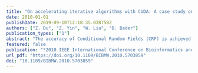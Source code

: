 ```yaml
---
title: "On accelerating iterative algorithms with CUDA: A case study on Conditional Random Fields training algorithm for biological sequence alignment"
date: 2010-01-01
publishDate: 2019-09-10T12:18:35.028758Z
authors: ["Z. Du", "Z. Yin", "W. Liu", "D. Bader"]
publication_types: ["1"]
abstract: "The accuracy of Conditional Random Fields (CRF) is achieved at the cost of huge amount of computation to train model. In this paper we designed the parallelized algorithm for the Gradient Ascent based CRF training methods for biological sequence alignment. Our contribution is mainly on two aspects: 1) We flexibly parallelized the different iterative computation patterns, and the according optimization methods are presented. 2) As for the Gibbs Sampling based training method, we designed a way to automatically predict the iteration round, so that the parallel algorithm could be run in a more efficient manner. In the experiment, these parallel algorithms achieved valuable accelerations comparing to the serial version."
featured: false
publication: "*2010 IEEE International Conference on Bioinformatics and Biomedicine Workshops (BIBMW)*"
url_pdf: "https://doi.org/10.1109/BIBMW.2010.5703859"
doi: "10.1109/BIBMW.2010.5703859"
---
```


